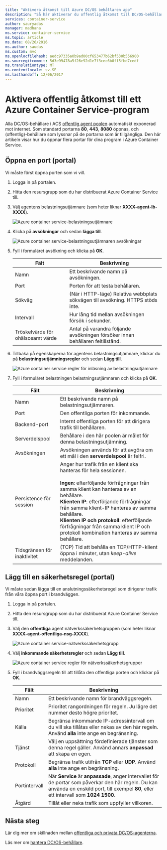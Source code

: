 ```yaml
---
title: "Aktivera åtkomst till Azure DC/OS behållaren app"
description: "Så här aktiverar du offentlig åtkomst till DC/OS-behållare i Azure Container Service."
services: container-service
author: sauryadas
manager: madhana
ms.service: container-service
ms.topic: article
ms.date: 08/26/2016
ms.author: saudas
ms.custom: mvc
ms.openlocfilehash: aedc97335a0b9ad00cf653477b62bf530b556900
ms.sourcegitcommit: 5d3e99478a5f26e92d1e7f3cec6b0ff5fbd7cedf
ms.translationtype: MT
ms.contentlocale: sv-SE
ms.lasthandoff: 12/06/2017
---
```

# <a name="enable-public-access-to-an-azure-container-service-application"></a>Aktivera offentlig åtkomst till ett Azure Container Service-program

Alla DC/OS-behållare i ACS [offentlig agent poolen](container-service-mesos-marathon-ui.md#deploy-a-docker-formatted-container) automatiskt exponerad mot internet. Som standard portarna **80**, **443**, **8080** öppnas, och (offentlig)-behållare som lyssnar på de portarna som är tillgängliga. Den här artikeln visar hur du öppnar flera portar för dina program i Azure Container Service.

## <a name="open-a-port-portal"></a>Öppna en port (portal)
Vi måste först öppna porten som vi vill.

1. Logga in på portalen.
2. Hitta den resursgrupp som du har distribuerat Azure Container Service till.
3. Välj agentens belastningsutjämnare (som heter liknar **XXXX-agent-lb-XXXX**).
   
    ![Azure container service-belastningsutjämnare](./media/container-service-enable-public-access/agent-load-balancer.png)
4. Klicka på **avsökningar** och sedan **lägga till**.
   
    ![Azure container service-belastningsutjämnaren avsökningar](./media/container-service-enable-public-access/add-probe.png)
5. Fyll i formuläret avsökning och klicka på **OK**.
   
   | Fält | Beskrivning |
   | --- | --- |
   | Namn |Ett beskrivande namn på avsökningen. |
   | Port |Porten för att testa behållaren. |
   | Sökväg |(När i HTTP-läge) Relativa webbplats sökvägen till avsökning. HTTPS stöds inte. |
   | Intervall |Hur lång tid mellan avsökningen försök i sekunder. |
   | Tröskelvärde för ohälsosamt värde |Antal på varandra följande avsökningen försöker innan behållaren feltillstånd. |
6. Tillbaka på egenskaperna för agentens belastningsutjämnare, klickar du på **belastningsutjämningsregler** och sedan **Lägg till**.
   
    ![Azure container service regler för inläsning av belastningsutjämnare](./media/container-service-enable-public-access/add-balancer-rule.png)
7. Fyll i formuläret belastningen belastningsutjämnaren och klicka på **OK**.
   
   | Fält | Beskrivning |
   | --- | --- |
   | Namn |Ett beskrivande namn på belastningsutjämnaren. |
   | Port |Den offentliga porten för inkommande. |
   | Backend-port |Internt offentliga porten för att dirigera trafik till behållaren. |
   | Serverdelspool |Behållare i den här poolen är målet för denna belastningsutjämning. |
   | Avsökningen |Avsökningen används för att avgöra om ett mål i den **serverdelspool** är felfri. |
   | Persistence för session |Anger hur trafik från en klient ska hanteras för hela sessionen.<br><br>**Ingen**: efterföljande förfrågningar från samma klient kan hanteras av en behållare.<br>**Klienten IP**: efterföljande förfrågningar från samma klient-IP hanteras av samma behållare.<br>**Klienten IP och protokoll**: efterföljande förfrågningar från samma klient IP och protokoll kombination hanteras av samma behållare. |
   | Tidsgränsen för inaktivitet |(TCP) Tid att behålla en TCP/HTTP-klient öppna i minuter, utan *keep-alive* meddelanden. |

## <a name="add-a-security-rule-portal"></a>Lägg till en säkerhetsregel (portal)
Vi måste sedan lägga till en anslutningssäkerhetsregel som dirigerar trafik från våra öppna port i brandväggen.

1. Logga in på portalen.
2. Hitta den resursgrupp som du har distribuerat Azure Container Service till.
3. Välj den **offentliga** agent nätverkssäkerhetsgruppen (som heter liknar **XXXX-agent-offentliga-nsg-XXXX**).
   
    ![Azure container service-nätverkssäkerhetsgrupp](./media/container-service-enable-public-access/agent-nsg.png)
4. Välj **inkommande säkerhetsregler** och sedan **Lägg till**.
   
    ![Azure container service regler för nätverkssäkerhetsgrupper](./media/container-service-enable-public-access/add-firewall-rule.png)
5. Fyll i brandväggsregeln till att tillåta den offentliga porten och klickar på **OK**.
   
   | Fält | Beskrivning |
   | --- | --- |
   | Namn |Ett beskrivande namn för brandväggsregeln. |
   | Prioritet |Prioritet rangordningen för regeln. Ju lägre det nummer desto högre prioritet. |
   | Källa |Begränsa inkommande IP-adressintervall om du vill ska tillåtas eller nekas av den här regeln. Använd **alla** inte ange en begränsning. |
   | Tjänst |Välj en uppsättning fördefinierade tjänster som denna regel gäller. Använd annars **anpassad** att skapa en egen. |
   | Protokoll |Begränsa trafik utifrån **TCP** eller **UDP**. Använd **alla** inte ange en begränsning. |
   | Portintervall |När **Service** är **anpassade**, anger intervallet för de portar som påverkar den här regeln. Du kan använda en enskild port, till exempel **80**, eller ett intervall som **1024 1500**. |
   | Åtgärd |Tillåt eller neka trafik som uppfyller villkoren. |

## <a name="next-steps"></a>Nästa steg
Lär dig mer om skillnaden mellan [offentliga och privata DC/OS-agenterna](container-service-dcos-agents.md).

Läs mer om [hantera DC/OS-behållare](container-service-mesos-marathon-ui.md).


